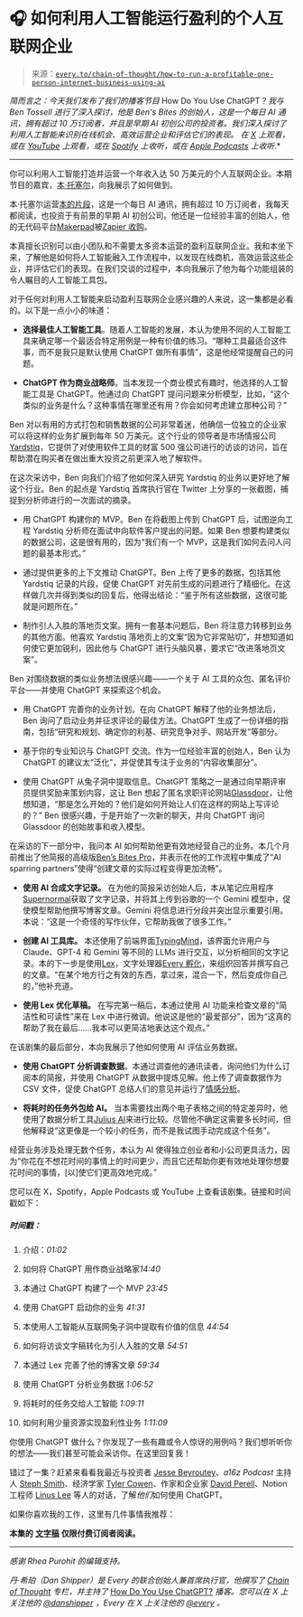 <!--yml

类别：COT 专栏

日期：2024 年 5 月 8 日 11:04:29

-->

# 🎧 如何利用人工智能运行盈利的个人互联网企业

> 来源：[`every.to/chain-of-thought/how-to-run-a-profitable-one-person-internet-business-using-ai`](https://every.to/chain-of-thought/how-to-run-a-profitable-one-person-internet-business-using-ai)

*简而言之：今天我们发布了我们的播客节目* How Do You Use ChatGPT？*我与 Ben Tossell 进行了深入探讨，他是 Ben's Bites 的创始人，这是一个每日 AI 通讯，拥有超过 10 万订阅者，并且是早期 AI 初创公司的投资者。我们深入探讨了利用人工智能来识别在线机会、高效运营企业和评估它们的表现。* *在* [*X*](https://twitter.com/danshipper/status/1767921145431380309) *上观看，或在* [*YouTube*](https://youtu.be/tQe1Rfh4A68?si=w1iMWjcKlQeMZFfp) *上观看，或在* [*Spotify*](https://open.spotify.com/episode/0WRIB1bKmSOxaftSIAtfhE?si=535xoNziRx2dwIMtCt-Raw) *上收听，或在* [*Apple Podcasts*](https://podcasts.apple.com/us/podcast/how-do-you-use-chatgpt/id1719789201?i=1000649033530) *上收听*.*

* * *

你可以利用人工智能打造并运营一个年收入达 50 万美元的个人互联网企业。本期节目的嘉宾，[本·托塞尔](https://twitter.com/bentossell)，向我展示了如何做到。

本·托塞尔运营[本的片段](https://bensbites.beehiiv.com/)，这是一个每日 AI 通讯，拥有超过 10 万订阅者，我每天都阅读，也投资于有前景的早期 AI 初创公司。他还是一位经验丰富的创始人，他的无代码平台[Makerpad](https://makerpad.zapier.com/)被[Zapier 收购](https://techcrunch.com/2021/03/08/zapier-buys-no-code-focused-makerpad-in-its-first-acquisition/)。

本真擅长识别可以由小团队和不需要太多资本运营的盈利互联网企业。我和本坐下来，了解他是如何将人工智能融入工作流程中，以发现在线商机，高效运营这些企业，并评估它们的表现。在我们交谈的过程中，本向我展示了他为每个功能组装的令人瞩目的人工智能工具包。

对于任何对利用人工智能来启动盈利互联网企业感兴趣的人来说，这一集都是必看的。以下是一点小小的味道：

+   **选择最佳人工智能工具**。随着人工智能的发展，本认为使用不同的人工智能工具来确定哪一个最适合特定用例是一种有价值的练习。“哪种工具最适合这件事，而不是我只是默认使用 ChatGPT 做所有事情”，这是他经常提醒自己的问题。

+   **ChatGPT 作为商业战略师**。当本发现一个商业模式有趣时，他选择的人工智能工具是 ChatGPT。他通过向 ChatGPT 提问问题来分析模型，比如，“这个类似的业务是什么？这种事情在哪里还有用？你会如何考虑建立那种公司？”

Ben 对以有用的方式打包和销售数据的公司非常着迷，他确信一位独立的企业家可以将这样的业务扩展到每年 50 万美元。这个行业的领导者是市场情报公司[Yardstiq](https://www.yardstiq.com/)，它提供了对使用软件工具的财富 500 强公司进行的访谈的访问，旨在帮助潜在购买者在做出重大投资之前更深入地了解软件。

在这次采访中，Ben 向我们介绍了他如何深入研究 Yardstiq 的业务以更好地了解这个行业。Ben 的起点是 Yardstiq 首席执行官在 Twitter 上分享的一张截图，捕捉到分析师进行的一次面试的摘录。

+   用 ChatGPT 构建你的 MVP。Ben 在将截图上传到 ChatGPT 后，试图逆向工程 Yardstiq 分析师在面试中向软件客户提出的问题。如果 Ben 想要构建类似的数据公司，这是很有用的，因为“我们有一个 MVP，这是我们如何去问人问题的最基本形式。”

+   通过提供更多的上下文推动 ChatGPT。Ben 上传了更多的数据，包括其他 Yardstiq 记录的片段，促使 ChatGPT 对先前生成的问题进行了精细化。在这样做几次并得到类似的回复后，他得出结论：“鉴于所有这些数据，这很可能就是问题所在。”

+   制作引人入胜的落地页文案。拥有一套基本问题后，Ben 将注意力转移到业务的其他方面。他喜欢 Yardstiq 落地页上的文案“因为它非常贴切”，并想知道如何使它更加锐利，因此他与 ChatGPT 进行头脑风暴，要求它“改进落地页文案”。

Ben 对围绕数据的类似业务想法很感兴趣——一个关于 AI 工具的众包、匿名评价平台——并使用 ChatGPT 来探索这个机会。

+   用 ChatGPT 完善你的业务计划。在向 ChatGPT 解释了他的业务想法后，Ben 询问了启动业务并征求评论的最佳方法。ChatGPT 生成了一份详细的指南，包括“研究和规划、确定你的利基、研究竞争对手、网站开发”等部分。

+   基于你的专业知识与 ChatGPT 交流。作为一位经验丰富的创始人，Ben 认为 ChatGPT 的建议太“泛化”，并促使其专注于业务的“内容收集部分”。

+   使用 ChatGPT 从兔子洞中提取信息。ChatGPT 策略之一是通过向早期评审员提供奖励来策划内容，这让 Ben 想起了匿名求职评论网站[Glassdoor](https://www.glassdoor.com/index.htm?countryPickerRedirect=true)，让他想知道，“那是怎么开始的？他们是如何开始让人们在这样的网站上写评论的？” Ben 很感兴趣，于是开始了一次新的聊天，并向 ChatGPT 询问 Glassdoor 的创始故事和收入模型。

在采访的下一部分中，我问本 AI 如何帮助他更有效地经营自己的业务。本几个月前推出了他简报的高级版[Ben’s Bites Pro](https://bensbites.beehiiv.com/upgrade)，并表示在他的工作流程中集成了“AI sparring partners”使得“创建文章的实际过程变得更加流畅”。

+   **使用 AI 合成文字记录。** 在为他的简报采访创始人后，本从笔记应用程序[Supernormal](https://supernormal.com/)获取了文字记录，并将其上传到谷歌的一个 Gemini 模型中，促使模型帮助他撰写博客文章。Gemini 将信息进行分段并突出显示重要引用。本说：“这是一个奇怪的写作伙伴，它帮助我做了很多工作。”

+   **创建 AI 工具库。** 本还使用了前端界面[TypingMind](https://www.typingmind.com/)，该界面允许用户与 Claude、GPT-4 和 Gemini 等不同的 LLMs 进行交互，以分析相同的文字记录。本的下一步是使用[Lex](https://lex.page/)，文字处理器[Every 孵化](https://every.to/p/we-re-spinning-out-lex)，来组织回答并撰写自己的文章。“在某个地方行之有效的东西，拿过来，混合一下，然后变成你自己的，”他补充道。

+   **使用 Lex 优化草稿。** 在写完第一稿后，本通过使用 AI 功能来检查文章的“简洁性和可读性”来在 Lex 中进行微调。他说这是他的“最爱部分”，因为“这真的帮助了我在最后……我本可以更简洁地表达这个观点。”

在该剧集的最后部分，本向我展示了他如何使用 AI 评估业务数据。

+   **使用 ChatGPT 分析调查数据**。本通过调查他的通讯读者，询问他们为什么订阅本的简报，并使用 ChatGPT 从数据中提炼见解。他上传了调查数据作为 CSV 文件，促使 ChatGPT 总结人们的意见并运行了[情感分析](https://getthematic.com/sentiment-analysis/#:~:text=Sentiment%20analysis%20is%20used%20to,or%20%E2%80%9Cemotion%20artificial%20intelligence%E2%80%9D.)。

+   **将耗时的任务外包给 AI。** 当本需要找出两个电子表格之间的特定差异时，他使用了数据分析工具[Julius AI](https://julius.ai/)来进行比较。尽管他不确定这需要多长时间，但他解释说“这更像是一个较小的任务，而不是我试图手动完成这个任务”。

经营业务涉及处理无数个任务，本认为 AI 使得独立创业者和小公司更具活力，因为“你花在不想花时间的事情上的时间更少，而且它还帮助你更有效地处理你想要花时间的事情，[以]使它们更高效地完成。”

您可以在 X，Spotify，Apple Podcasts 或 YouTube 上查看该剧集。链接和时间戳如下：

##### 时间戳：

1.  介绍：*01:02*

1.  如何将 ChatGPT 用作商业战略家*14:40*

1.  本通过 ChatGPT 构建了一个 MVP *23:45*

1.  使用 ChatGPT 启动你的业务 *41:31*

1.  本使用人工智能从互联网兔子洞中提取有价值的信息 *44:54*

1.  如何将访谈文字稿转化为引人入胜的文章 *54:51*

1.  本通过 Lex 完善了他的博客文章 *59:34*

1.  使用 ChatGPT 分析业务数据 *1:06:52*

1.  将耗时的任务交给人工智能 *1:09:11*

1.  如何利用少量资源实现盈利性业务 *1:11:09*

你使用 ChatGPT 做什么？你发现了一些有趣或令人惊讶的用例吗？我们想听听你的想法——我们甚至可能会采访你。在这里回复我！

错过了一集？赶紧来看看我最近与投资者 [Jesse Beyroutey](https://every.to/chain-of-thought/can-gemini-1-5-pro-beat-our-best-stock-trade)、*a16z Podcast* 主持人 [Steph Smith](https://every.to/chain-of-thought/how-to-find-your-next-big-idea-hiding-on-the-internet)、经济学家 [Tyler Cowen](https://every.to/chain-of-thought/economist-tyler-cowen-on-how-chatgpt-is-changing-your-job)、作家和企业家 [David Perell](https://every.to/chain-of-thought/how-david-perell-uses-chatgpt-to-write-for-millions)、Notion 工程师 [Linus Lee](https://every.to/chain-of-thought/how-an-ai-researcher-uses-chatgpt-and-notion-ai) 等人的对话，了解*他们*如何使用 ChatGPT。

如果你喜欢我的工作，这里有几件事情我推荐：

**本集的** [**文字稿**](https://every.to/chain-of-thought/transcript-how-to-run-a-profitable-one-person-internet-business-using-ai) **仅限付费订阅者阅读。**

* * *

*感谢 Rhea Purohit 的编辑支持。*

*丹·希珀（Dan Shipper）是 Every 的联合创始人兼首席执行官，他撰写了* [*Chain of Thought*](https://every.to/chain-of-thought) *专栏，并主持了* [How Do You Use ChatGPT?](https://open.spotify.com/show/5qX1nRTaFsfWdmdj5JWO1G) *播客。您可以在 X 上关注他的* [*@danshipper*](https://twitter.com/danshipper) *，Every 在 X 上关注他的* [*@every*](https://twitter.com/every) *。*
